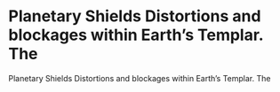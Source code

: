 # Planetary Shields Distortions and blockages within Earth’s Templar. The

Planetary Shields Distortions and blockages within Earth’s Templar. The